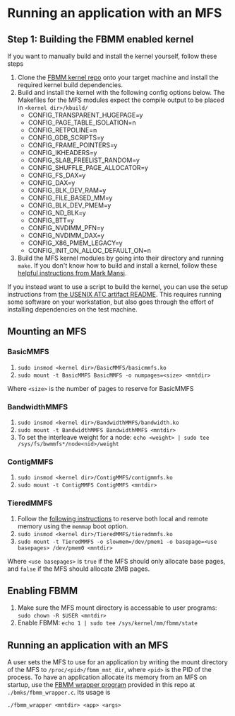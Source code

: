 # Running an application with an MFS

## Step 1: Building the FBMM enabled kernel
If you want to manually build and install the kernel yourself, follow these steps
1. Clone the [FBMM kernel repo](https://github.com/multifacet/fbmm) onto your target machine and install the required kernel build dependencies.
2. Build and install the kernel with the following config options below. The Makefiles for the MFS modules expect the compile output to be placed in `<kernel dir>/kbuild/`
    * CONFIG\_TRANSPARENT\_HUGEPAGE=y
    * CONFIG\_PAGE\_TABLE\_ISOLATION=n
    * CONFIG\_RETPOLINE=n
    * CONFIG\_GDB\_SCRIPTS=y
    * CONFIG\_FRAME\_POINTERS=y
    * CONFIG\_IKHEADERS=y
    * CONFIG\_SLAB\_FREELIST\_RANDOM=y
    * CONFIG\_SHUFFLE\_PAGE\_ALLOCATOR=y
    * CONFIG\_FS\_DAX=y
    * CONFIG\_DAX=y
    * CONFIG\_BLK\_DEV\_RAM=y
    * CONFIG\_FILE\_BASED\_MM=y
    * CONFIG\_BLK\_DEV\_PMEM=y
    * CONFIG\_ND\_BLK=y
    * CONFIG\_BTT=y
    * CONFIG\_NVDIMM\_PFN=y
    * CONFIG\_NVDIMM\_DAX=y
    * CONFIG\_X86\_PMEM\_LEGACY=y
    * CONFIG\_INIT\_ON\_ALLOC\_DEFAULT\_ON=n
3. Build the MFS kernel modules by going into their directory and running `make`.
If you don't know how to build and install a kernel, follow these [helpful instructions from Mark Mansi](https://pages.cs.wisc.edu/~markm/kernel-build-cloudlab.html).

If you instead want to use a script to build the kernel, you can use the setup instructions from [the USENIX ATC artifact README](https://github.com/multifacet/fbmm-artifact).
This requires running some software on your workstation, but also goes through the effort of installing dependencies on the test machine.

## Mounting an MFS
### BasicMMFS
1. `sudo insmod <kernel dir>/BasicMMFS/basicmmfs.ko`
2. `sudo mount -t BasicMMFS BasicMMFS -o numpages=<size> <mntdir>`

Where `<size>` is the number of pages to reserve for BasicMMFS

### BandwidthMMFS
1. `sudo insmod <kernel dir>/BandwidthMMFS/bandwidth.ko`
2. `sudo mount -t BandwidthMMFS BandwidthMMFS <mntdir>`
3. To set the interleave weight for a node: `echo <weight> | sudo tee /sys/fs/bwmmfs*/node<nid>/weight`

### ContigMMFS
1. `sudo insmod <kernel dir>/ContigMMFS/contigmmfs.ko`
2. `sudo mount -t ContigMMFS ContigMMFS <mntdir>`

### TieredMMFS
1. Follow the [following instructions](https://docs.pmem.io/persistent-memory/getting-started-guide/creating-development-enviroents/linux-enviroentsents/linux-memmap) to reserve both local and remote memory using the `memmap` boot option.
2. `sudo insmod <kernel dir>/TieredMMFS/tieredmmfs.ko`
3. `sudo mount -t TieredMMFS -o slowmem=/dev/pmem1 -o basepage=<use basepages> /dev/pmem0 <mntdir>`

Where `<use basepages>` is `true` if the MFS should only allocate base pages, and `false` if the MFS should allocate 2MB pages.

## Enabling FBMM
1. Make sure the MFS mount directory is accessable to user programs: `sudo chown -R $USER <mntdir>`
2. Enable FBMM: `echo 1 | sudo tee /sys/kernel/mm/fbmm/state`

## Running an application with an MFS
A user sets the MFS to use for an application by writing the mount directory of the MFS to `/proc/<pid>/fbmm_mnt_dir`, where `<pid>` is the PID of the process.
To have an application allocate its memory from an MFS on startup, use the [FBMM wrapper program](https://github.com/multifacet/fbmm-workspace/blob/main/bmks/fbmm_wrapper.c) provided in this repo at `./bmks/fbmm_wrapper.c`.
Its usage is

```
./fbmm_wrapper <mntdir> <app> <args>
```
